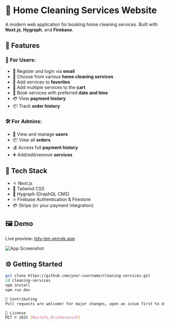 # 🧼 Home Cleaning Services Website

A modern web application for booking home cleaning services. Built with **Next.js**, **Hygraph**, and **Firebase**.

## 🌟 Features

### 👤 For Users:
- 🔐 Register and login via **email**
- 🧹 Choose from various **home cleaning services**
- 💖 Add services to **favorites**
- 🛒 Add multiple services to the **cart**
- 📅 Book services with preferred **date and time**
- 💳 View **payment history**
- 📦 Track **order history**

### 🛠️ For Admins:
- 👥 View and manage **users**
- 📦 View all **orders**
- 💰 Access full **payment history**
- ➕ Add/edit/remove **services**

## 🚀 Tech Stack

- ⚛️ Next.js
- 💅 Tailwind CSS
- 💬 Hygraph (GraphQL CMS)
- 🔥 Firebase Authentication & Firestore
- 💳 Stripe (or your payment integration)

## 🖼️ Demo

Live preview: [tidy-ten.vercek.app](https://tidy-ten.vercel.app/)

![App Screenshot](./public/preview.png)

## ⚙️ Getting Started

```bash
git clone https://github.com/your-username/cleaning-services.git
cd cleaning-services
npm install
npm run dev

🤝 Contributing
Pull requests are welcome! For major changes, open an issue first to discuss what you’d like to change.

📄 License
MIT © 2025 [Mustafo_Alisherovich]
